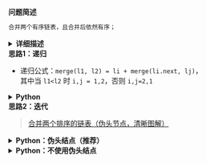 <!-- Tag: 链表、递归、迭代 -->

<summary><b>问题简述</b></summary>

```txt
合并两个有序链表，且合并后依然有序；
```

<details><summary><b>详细描述</b></summary>

```txt
输入两个递增排序的链表，合并这两个链表并使新链表中的节点仍然是递增排序的。

示例1：
    输入：1->2->4, 1->3->4
    输出：1->1->2->3->4->4

限制：
    0 <= 链表长度 <= 1000

来源：力扣（LeetCode）
链接：https://leetcode-cn.com/problems/he-bing-liang-ge-pai-xu-de-lian-biao-lcof
著作权归领扣网络所有。商业转载请联系官方授权，非商业转载请注明出处。
```

</details>

<!-- <div align="center"><img src="../../../_assets/xxx.png" height="300" /></div> -->

<summary><b>思路1：递归</b></summary>

- 递归公式：`merge(l1, l2) = li + merge(li.next, lj)`，  
  其中当 `l1<l2` 时 `i,j = 1,2`，否则 `i,j=2,1`

<details><summary><b>Python</b></summary>

```python
# Definition for singly-linked list.
# class ListNode:
#     def __init__(self, x):
#         self.val = x
#         self.next = None

class Solution:
    def mergeTwoLists(self, l1: ListNode, l2: ListNode) -> ListNode:
        
        def dfs(p1, p2):
            if not p1: return p2
            if not p2: return p1

            if p1.val < p2.val:
                p1.next = dfs(p1.next, p2)
                return p1
            else:
                p2.next = dfs(p1, p2.next)
                return p2

        return dfs(l1, l2)
```

</details>

<summary><b>思路2：迭代</b></summary>

> [合并两个排序的链表（伪头节点，清晰图解）](https://leetcode-cn.com/problems/he-bing-liang-ge-pai-xu-de-lian-biao-lcof/solution/mian-shi-ti-25-he-bing-liang-ge-pai-xu-de-lian-b-2/)

<details><summary><b>Python：伪头结点（推荐）</b></summary>

```python
class Solution:
    def mergeTwoLists(self, l1: ListNode, l2: ListNode) -> ListNode:
        ret = cur = ListNode(0)

        while l1 and l2:
            if l1.val < l2.val:
                cur.next, l1 = l1, l1.next
            else:
                cur.next, l2 = l2, l2.next
            
            cur = cur.next  # 这一步容易忽略
        
        cur.next = l1 if l1 else l2
        return ret.next
```

</details>

<details><summary><b>Python：不使用伪头结点</b></summary>

```python
class Solution:
    def mergeTwoLists(self, l1: ListNode, l2: ListNode) -> ListNode:
        if not l1: return l2
        if not l2: return l1

        cur = ret = l1 if l1.val < l2.val else l2  # 
        
        while l1 and l2:
            if l1.val < l2.val:  # 这两处的判断条件要一致，否则会出错
                cur.next, l1 = l1, l1.next
            else:
                cur.next, l2 = l2, l2.next
            cur = cur.next
        
        cur.next = l1 if l1 else l2
        return ret
```

</details>
